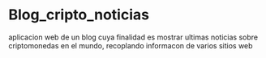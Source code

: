 # Blog_cripto_noticias
aplicacion web de un blog cuya finalidad es mostrar ultimas noticias sobre criptomonedas en el mundo, recoplando informacon de varios sitios web
